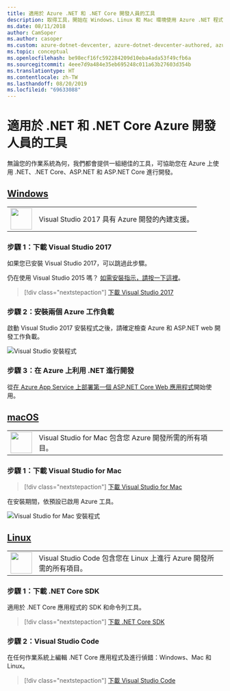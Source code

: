 ```yaml
---
title: 適用於 Azure .NET 和 .NET Core 開發人員的工具
description: 取得工具，開始在 Windows、Linux 和 Mac 環境使用 Azure .NET 程式庫。
ms.date: 08/11/2018
author: CamSoper
ms.author: casoper
ms.custom: azure-dotnet-devcenter, azure-dotnet-devcenter-authored, azure-dotnet-devcenter-conceptual, vs-azure
ms.topic: conceptual
ms.openlocfilehash: be98ecf16fc592284209d10eba4ada53f49cfb6a
ms.sourcegitcommit: 4eee7d9a484e35eb695248c011a63b27603d354b
ms.translationtype: HT
ms.contentlocale: zh-TW
ms.lasthandoff: 08/20/2019
ms.locfileid: "69633088"
---
```

# <a name="tools-for-net-and-net-core-azure-developers"></a>適用於 .NET 和 .NET Core Azure 開發人員的工具

無論您的作業系統為何，我們都會提供一組絕佳的工具，可協助您在 Azure 上使用 .NET、.NET Core、ASP.NET 和 ASP.NET Core 進行開發。

## <a name="windowstabwindows"></a>[Windows](#tab/windows)

<table>
  <tr>
    <td width="50">
        <img src="https://docs.microsoft.com/media/logos/logo_vs-ide.svg" width="50" height="50"></img>
    </td>
    <td>
        Visual Studio 2017 具有 Azure 開發的內建支援。
    </td>
  </tr>
</table>

### <a name="step-1-download-visual-studio-2017"></a>步驟 1：下載 Visual Studio 2017

如果您已安裝 Visual Studio 2017，可以跳過此步驟。

仍在使用 Visual Studio 2015 嗎？  [如需安裝指示，請按一下這裡](dotnet-sdk-vs2015-install.md)。

> [!div class="nextstepaction"]
> [下載 Visual Studio 2017](https://www.visualstudio.com/downloads/)

### <a name="step-2-install-the-two-azure-workloads"></a>步驟 2：安裝兩個 Azure 工作負載

啟動 Visual Studio 2017 安裝程式之後，請確定檢查 Azure 和 ASP.NET web 開發工作負載。

![Visual Studio 安裝程式](media/dotnet-tools/azure-workloads.png)

### <a name="step-3-develop-with-net-on-azure"></a>步驟 3：在 Azure 上利用 .NET 進行開發

從[在 Azure App Service 上部署第一個 ASP.NET Core Web 應用程式](https://docs.microsoft.com/azure/app-service-web/app-service-web-get-started-dotnet)開始使用。

## <a name="macostabmacos"></a>[macOS](#tab/macos)
<table>
  <tr>
    <td width="50">
        <img src="https://docs.microsoft.com/media/logos/logo_vs-mac.svg" width="50" height="50"></img>
    </td>
    <td>
        Visual Studio for Mac 包含您 Azure 開發所需的所有項目。
    </td>
  </tr>
</table>

### <a name="step-1-download-visual-studio-for-mac"></a>步驟 1：下載 Visual Studio for Mac

> [!div class="nextstepaction"]
> [下載 Visual Studio for Mac](https://www.visualstudio.com/vs/visual-studio-mac/)

在安裝期間，依預設已啟用 Azure 工具。

![Visual Studio for Mac 安裝程式](media/dotnet-tools/azure-vsmac.png)

## <a name="linuxtablinux"></a>[Linux](#tab/linux)

<table>
  <tr>
    <td width="50">
        <img src="https://docs.microsoft.com/media/logos/logo_vs-code.svg" width="50" height="50"></img>
    </td>
    <td>
        Visual Studio Code 包含您在 Linux 上進行 Azure 開發所需的所有項目。
    </td>
  </tr>
</table>

### <a name="step-1-download-the-net-core-sdk"></a>步驟 1：下載 .NET Core SDK

適用於 .NET Core 應用程式的 SDK 和命令列工具。

> [!div class="nextstepaction"]
> [下載 .NET Core SDK](https://www.microsoft.com/net/core)

### <a name="step-2-visual-studio-code"></a>步驟 2：Visual Studio Code

在任何作業系統上編輯 .NET Core 應用程式及進行偵錯：Windows、Mac 和 Linux。

> [!div class="nextstepaction"]
> [下載 Visual Studio Code](https://code.visualstudio.com)

